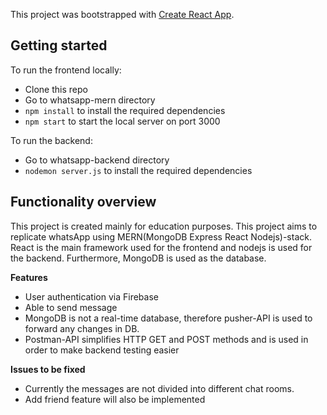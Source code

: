 This project was bootstrapped with [Create React App](https://github.com/facebook/create-react-app).

## Getting started

To run the frontend locally:

- Clone this repo
- Go to whatsapp-mern directory
- `npm install` to install the required dependencies
- `npm start` to start the local server on port 3000

To run the backend:
- Go to whatsapp-backend directory
- `nodemon server.js` to install the required dependencies

## Functionality overview

This project is created mainly for education purposes. This project aims to replicate whatsApp using MERN(MongoDB Express React Nodejs)-stack. React is the main framework used for the frontend and nodejs is used for the backend. Furthermore, MongoDB is used as the database. 

**Features**

- User authentication via Firebase
- Able to send message
- MongoDB is not a real-time database, therefore pusher-API is used to forward any changes in DB.
- Postman-API simplifies HTTP GET and POST methods and is used in order to make backend testing easier

**Issues to be fixed**

- Currently the messages are not divided into different chat rooms.
- Add friend feature will also be implemented

